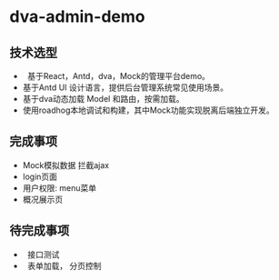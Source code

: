 # dva-admin-demo

## 技术选型

-   基于React，Antd，dva，Mock的管理平台demo。
-   基于Antd UI 设计语言，提供后台管理系统常见使用场景。
-   基于dva动态加载 Model 和路由，按需加载。
-   使用roadhog本地调试和构建，其中Mock功能实现脱离后端独立开发。

## 完成事项
-   Mock模拟数据 拦截ajax
-   login页面
-   用户权限: menu菜单
-   概况展示页

## 待完成事项
-   接口测试
-   表单加载， 分页控制
